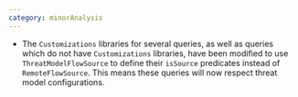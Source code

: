 ```yaml
---
category: minorAnalysis
---
```

* The `Customizations` libraries for several queries, as well as queries which do not have `Customizations` libraries, have been modified to use `ThreatModelFlowSource` to define their `isSource` predicates instead of `RemoteFlowSource`. This means these queries will now respect threat model configurations.
